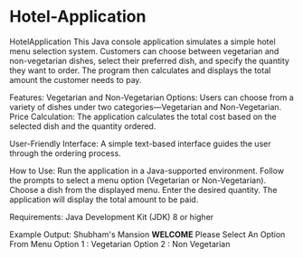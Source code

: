 # Hotel-Application
HotelApplication
This Java console application simulates a simple hotel menu selection system. Customers can choose between vegetarian and non-vegetarian dishes, select their preferred dish, and specify the quantity they want to order. The program then calculates and displays the total amount the customer needs to pay.

Features:
Vegetarian and Non-Vegetarian Options: Users can choose from a variety of dishes under two categories—Vegetarian and Non-Vegetarian.
Price Calculation: The application calculates the total cost based on the selected dish and the quantity ordered.

User-Friendly Interface: A simple text-based interface guides the user through the ordering process.

How to Use:
Run the application in a Java-supported environment.
Follow the prompts to select a menu option (Vegetarian or Non-Vegetarian).
Choose a dish from the displayed menu.
Enter the desired quantity.
The application will display the total amount to be paid.

Requirements:
Java Development Kit (JDK) 8 or higher

Example Output:
Shubham's Mansion
**********WELCOME**********
Please Select An Option From Menu
Option 1 : Vegetarian
Option 2 : Non Vegetarian
